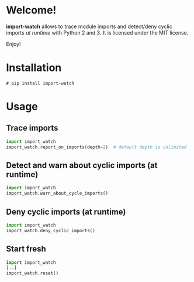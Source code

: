 # Welcome!

**import-watch** allows to
trace module imports
and
detect/deny cyclic imports
*at runtime*
with Python 2 and 3.
It is licensed under the MIT license.

Enjoy!


# Installation
```console
# pip install import-watch
```


# Usage

## Trace imports
```python
import import_watch
import_watch.report_on_imports(depth=2)  # default depth is unlimited
```

## Detect and warn about cyclic imports (at runtime)
```python
import import_watch
import_watch.warn_about_cycle_imports()
```

## Deny cyclic imports (at runtime)
```python
import import_watch
import_watch.deny_cyclic_imports()
```

## Start fresh
```python
import import_watch
[..]
import_watch.reset()
```
